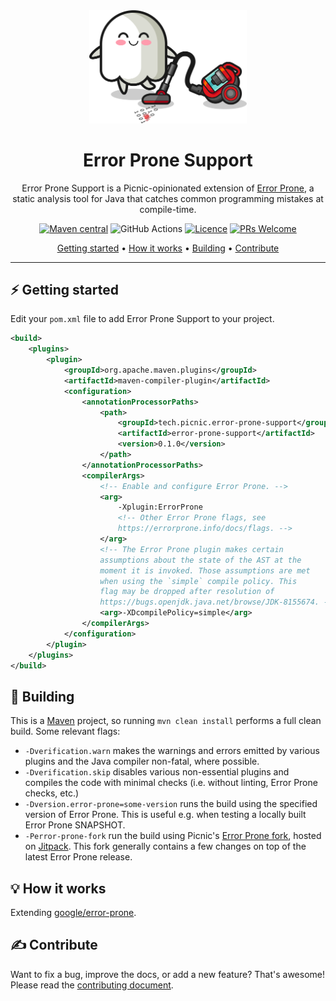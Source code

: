 <div align="center">

<picture>
  <source media="(prefers-color-scheme: dark)" srcset="logo-dark.svg">
  <source media="(prefers-color-scheme: light)" srcset="logo.svg">
  <img alt="Error Prone Support logo'" src="logo.svg" width="50%">
</picture>

# Error Prone Support

Error Prone Support is a Picnic-opinionated extension of [Error Prone][error-prone], a static analysis tool for Java that catches common programming mistakes at compile-time.

[![Maven central][maven-badge]][maven-eps]
![GitHub Actions][ci-badge]
[![Licence][licence-badge]][licence]
[![PRs Welcome][pr-badge]][contribute]

[Getting started](#⚡️-getting-started) •
[How it works](#💡-how-it-works) •
[Building](#👷-building) •
[Contribute](#✍️-contribute)

</div>

---

## ⚡️ Getting started

Edit your `pom.xml` file to add Error Prone Support to your project.

```xml
<build>
    <plugins>
        <plugin>
            <groupId>org.apache.maven.plugins</groupId>
            <artifactId>maven-compiler-plugin</artifactId>
            <configuration>
                <annotationProcessorPaths>
                    <path>
                        <groupId>tech.picnic.error-prone-support</groupId>
                        <artifactId>error-prone-support</artifactId>
                        <version>0.1.0</version>
                    </path>
                </annotationProcessorPaths>
                <compilerArgs>
                    <!-- Enable and configure Error Prone. -->
                    <arg>
                        -Xplugin:ErrorProne
                        <!-- Other Error Prone flags, see
                        https://errorprone.info/docs/flags. -->
                    </arg>
                    <!-- The Error Prone plugin makes certain
                    assumptions about the state of the AST at the
                    moment it is invoked. Those assumptions are met
                    when using the `simple` compile policy. This
                    flag may be dropped after resolution of
                    https://bugs.openjdk.java.net/browse/JDK-8155674. -->
                    <arg>-XDcompilePolicy=simple</arg>
                </compilerArgs>
            </configuration>
        </plugin>
    </plugins>
</build>
```

## 👷 Building

This is a [Maven][maven] project, so running `mvn clean install` performs a
full clean build. Some relevant flags:

- `-Dverification.warn` makes the warnings and errors emitted by various plugins and the Java compiler non-fatal, where possible.
- `-Dverification.skip` disables various non-essential plugins and compiles the code with minimal checks (i.e. without linting, Error Prone checks, etc.)
- `-Dversion.error-prone=some-version` runs the build using the specified version of Error Prone. This is useful e.g. when testing a locally built Error Prone SNAPSHOT.
- `-Perror-prone-fork` run the build using Picnic's [Error Prone fork][error-prone-fork-repo], hosted on [Jitpack][error-prone-fork-jitpack]. This fork generally contains a few changes on top of the latest Error Prone release.

## 💡 How it works

Extending [google/error-prone][error-prone].

## ✍️ Contribute

Want to fix a bug, improve the docs, or add a new feature? That's awesome! Please read the [contributing document][contribute].

[ci-badge]: https://github.com/PicnicSupermarket/error-prone-support/actions/workflows/build.yaml/badge.svg
[contribute]: CONTRIBUTING.md
[error-prone]: https://github.com/google/error-prone
[error-prone-fork-repo]: https://github.com/PicnicSupermarket/error-prone
[error-prone-fork-jitpack]: https://jitpack.io/#PicnicSupermarket/error-prone
[licence]: LICENCE
[licence-badge]: https://img.shields.io/github/license/PicnicSupermarket/error-prone-support
[maven]: https://maven.apache.org
[maven-eps]: https://search.maven.org/artifact/tech.picnic.error-prone-support/error-prone-support
[maven-badge]: https://img.shields.io/maven-central/v/tech.picnic.error-prone-support/error-prone-support?color=blue
[pr-badge]: https://img.shields.io/badge/PRs-welcome-brightgreen.svg
